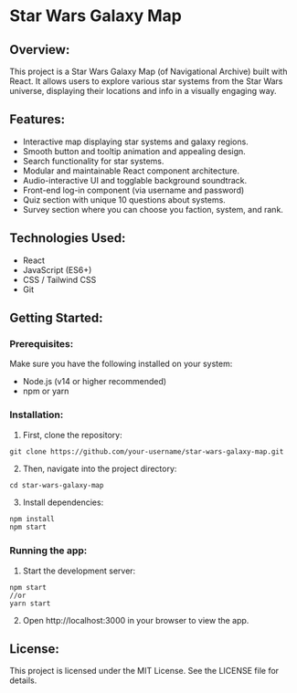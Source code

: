 # Star Wars Galaxy Map

## Overview:
This project is a Star Wars Galaxy Map (of Navigational Archive) built with React. It allows users to explore various star systems from the Star Wars universe, displaying their locations and info in a visually engaging way.

## Features:
- Interactive map displaying star systems and galaxy regions.
- Smooth button and tooltip animation and appealing design.
- Search functionality for star systems.
- Modular and maintainable React component architecture.
- Audio-interactive UI and togglable background soundtrack.
- Front-end log-in component (via username and password)
- Quiz section with unique 10 questions about systems.
- Survey section where you can choose you faction, system, and rank.

## Technologies Used:
- React
- JavaScript (ES6+)
- CSS / Tailwind CSS
- Git

## Getting Started:

### Prerequisites:
Make sure you have the following installed on your system:

- Node.js (v14 or higher recommended)
- npm or yarn

### Installation:
1. First, clone the repository:

```
git clone https://github.com/your-username/star-wars-galaxy-map.git
```

2. Then, navigate into the project directory:

```
cd star-wars-galaxy-map
```

3. Install dependencies:
```bash
npm install
npm start
```

### Running the app:

1. Start the development server:
```
npm start
//or
yarn start
```

2. Open http://localhost:3000 in your browser to view the app.

## License:
This project is licensed under the MIT License. See the LICENSE file for details.
